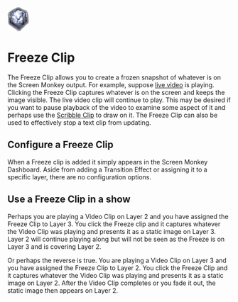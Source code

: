 ![](../../images/FreezeIcon.png) 
# Freeze Clip

The Freeze Clip allows you to create a frozen snapshot of whatever is on the Screen Monkey output. For example, suppose [live video](LiveStream.md) is playing. Clicking the Freeze Clip captures whatever is on the screen and keeps the image visible. The live video clip will continue to play. This may be desired if you want to pause playback of the video to examine some aspect of it and perhaps use the [Scribble Clip](ScribbleClip.md) to draw on it. The Freeze Clip can also be used to effectively stop a text clip from updating.

## Configure a Freeze Clip
When a Freeze clip is added it simply appears in the Screen Monkey Dashboard. Aside from adding a Transition Effect or assigning it to a specific layer, there are no configuration options.

## Use a Freeze Clip in a show
Perhaps you are playing a Video Clip on Layer 2 and you have assigned the Freeze Clip to Layer 3. You click the Freeze clip and it captures whatever the Video Clip was playing and presents it as a static image on Layer 3. Layer 2 will continue playing along but will not be seen as the Freeze is on Layer 3 and is covering Layer 2.

Or perhaps the reverse is true. You are playing a Video Clip on Layer 3 and you have assigned the Freeze Clip to Layer 2. You click the Freeze Clip and it captures whatever the Video Clip was playing and presents it as a static image on Layer 2. After the Video Clip completes or you fade it out, the static image then appears on Layer 2.